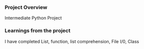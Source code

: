 ### Project Overview

 Intermediate Python Project


### Learnings from the project

 I have completed List, function, list comprehension, File I/0, Class


